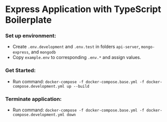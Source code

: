 # Express Application with TypeScript Boilerplate

### Set up environment:
- Create `.env.development` and `.env.test` in folders `api-server`, `mongo-express`, and `mongodb`
- Copy `example.env` to corresponding `.env.*` and assign values.

###  Get Started:
- Run command: `docker-compose -f docker-compose.base.yml -f docker-compose.development.yml up --build`

### Terminate application:
- Run command: `docker-compose -f docker-compose.base.yml -f docker-compose.development.yml down`
